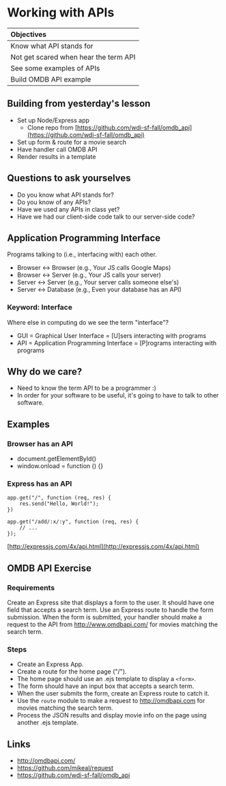# Working with APIs

| Objectives |
| :---- |
| Know what API stands for |
| Not get scared when hear the term API |
| See some examples of APIs |
| Build OMDB API example |

## Building from yesterday's lesson

- Set up Node/Express app
    - Clone repo from [https://github.com/wdi-sf-fall/omdb_api](https://github.com/wdi-sf-fall/omdb_api)
- Set up form & route for a movie search
- Have handler call OMDB API
- Render results in a template

## Questions to ask yourselves

- Do you know what API stands for?
- Do you know of any APIs?
- Have we used any APIs in class yet?
- Have we had our client-side code talk to our server-side code?

## Application Programming Interface

Programs talking to (i.e., interfacing with) each other.

- Browser <-> Browser (e.g., Your JS calls Google Maps)
- Browser <-> Server (e.g., Your JS calls your server)
- Server <-> Server (e.g., Your server calls someone else's)
- Server <-> Database (e.g., Even your database has an API)

### Keyword: Interface

Where else in computing do we see the term "interface"?

- GUI = Graphical User Interface = [U]sers interacting with programs
- API = Application Programming Interface = [P]rograms interacting with programs

## Why do we care?

- Need to know the term API to be a programmer :)
- In order for your software to be useful, it's going to have to talk
  to other software.

## Examples

### Browser has an API

- document.getElementById()
- window.onload = function () {}

### Express has an API

    app.get("/", function (req, res) {
        res.send("Hello, World!");
    })

    app.get("/add/:x/:y", function (req, res) {
        // ...
    });

[http://expressjs.com/4x/api.html](http://expressjs.com/4x/api.html)

## OMDB API Exercise

### Requirements
Create an Express site that displays a form to the user.
It should have one field that accepts a search term. Use an
Express route to handle the form submission. When the form is
submitted, your handler should make a request to the API from
http://www.omdbapi.com/ for movies matching the search term.

### Steps
- Create an Express App.
- Create a route for the home page ("/").
- The home page should use an .ejs template to display a `<form>`.
- The form should have an input box that accepts a search term.
- When the user submits the form, create an Express route to catch it.
- Use the `route` module to make a request to http://omdbapi.com for
  movies matching the search term.
- Process the JSON results and display movie info on the page using
  another .ejs template.

## Links

- http://omdbapi.com/
- https://github.com/mikeal/request
- https://github.com/wdi-sf-fall/omdb_api

